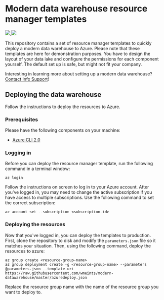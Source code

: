 # Modern data warehouse resource manager templates
<a href="https://portal.azure.com/#create/Microsoft.Template/uri/https%3A%2F%2Fraw.githubusercontent.com%2Fwmeints%2Fmodern-datawarehouse%2Fmaster%2Fazuredeploy.json" target="_blank">
    <img src="http://azuredeploy.net/deploybutton.png"/>
</a>
<a href="http://armviz.io/#/?load=https%3A%2F%2Fraw.githubusercontent.com%2Fwmeints%2Fmodern-datawarehouse%2Fmaster%2Fazuredeploy.json" target="_blank">
    <img src="http://armviz.io/visualizebutton.png"/>
</a>

This repository contains a set of resource manager templates to quickly deploy a modern data warehouse to Azure.
Please note that these templates are here for demonstration purposes. You have to design the layout 
of your data lake and configure the permissions for each component yourself. The default set up is safe, but might not fit your company.

Interesting in learning more about setting up a modern data warehouse? [Contact Info Support](ai@infosupport.com)!

## Deploying the data warehouse
Follow the instructions to deploy the resources to Azure.

### Prerequisites
Please have the following components on your machine: 

* [Azure CLI 2.0](https://docs.microsoft.com/nl-nl/cli/azure/install-azure-cli-macos?view=azure-cli-latest)

### Logging in
Before you can deploy the resource manager template, run the following command in a terminal window:

```
az login
```

Follow the instructions on screen to log in to your Azure account.
After you've logged in, you may need to change the active subscription if you have access to multiple subscriptions.
Use the following command to set the correct subscription:

```
az account set --subscription <subscription-id>
```

### Deploying the resources
Now that you've logged in, you can deploy the templates to production.
First, clone the repository to disk and modify the `parameters.json` file so it matches your situation.
Then, using the following command, deploy the resources to azure:

```
az group create <resource-group-name>
az group deployment create -g <resource-group-name> --parameters @parameters.json --template-uri https://raw.githubusercontent.com/wmeints/modern-datawarehouse/master/azuredeploy.json
```

Replace the resource group name with the name of the resource group you want to deploy to.
